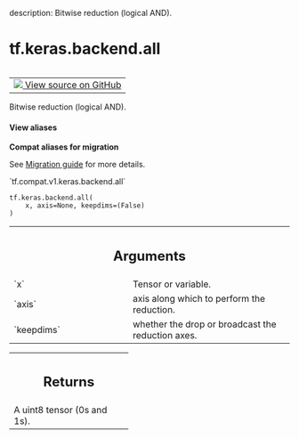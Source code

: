 description: Bitwise reduction (logical AND).

<div itemscope itemtype="http://developers.google.com/ReferenceObject">
<meta itemprop="name" content="tf.keras.backend.all" />
<meta itemprop="path" content="Stable" />
</div>

# tf.keras.backend.all

<!-- Insert buttons and diff -->

<table class="tfo-notebook-buttons tfo-api nocontent" align="left">
<td>
  <a target="_blank" href="https://github.com/tensorflow/tensorflow/blob/r2.2/tensorflow/python/keras/backend.py#L2135-L2148">
    <img src="https://www.tensorflow.org/images/GitHub-Mark-32px.png" />
    View source on GitHub
  </a>
</td>
</table>



Bitwise reduction (logical AND).

<section class="expandable">
  <h4 class="showalways">View aliases</h4>
  <p>
<b>Compat aliases for migration</b>
<p>See
<a href="https://www.tensorflow.org/guide/migrate">Migration guide</a> for
more details.</p>
<p>`tf.compat.v1.keras.backend.all`</p>
</p>
</section>

<pre class="devsite-click-to-copy prettyprint lang-py tfo-signature-link">
<code>tf.keras.backend.all(
    x, axis=None, keepdims=(False)
)
</code></pre>



<!-- Placeholder for "Used in" -->


<!-- Tabular view -->
 <table class="responsive fixed orange">
<colgroup><col width="214px"><col></colgroup>
<tr><th colspan="2"><h2 class="add-link">Arguments</h2></th></tr>

<tr>
<td>
`x`
</td>
<td>
Tensor or variable.
</td>
</tr><tr>
<td>
`axis`
</td>
<td>
axis along which to perform the reduction.
</td>
</tr><tr>
<td>
`keepdims`
</td>
<td>
whether the drop or broadcast the reduction axes.
</td>
</tr>
</table>



<!-- Tabular view -->
 <table class="responsive fixed orange">
<colgroup><col width="214px"><col></colgroup>
<tr><th colspan="2"><h2 class="add-link">Returns</h2></th></tr>
<tr class="alt">
<td colspan="2">
A uint8 tensor (0s and 1s).
</td>
</tr>

</table>

